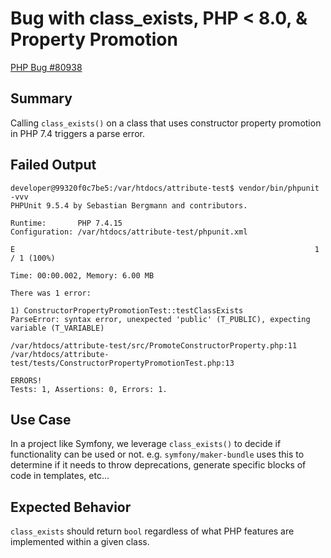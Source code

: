 # Bug with class_exists, PHP < 8.0, & Property Promotion

[PHP Bug #80938](https://bugs.php.net/bug.php?id=80938)

## Summary

Calling `class_exists()` on a class that uses constructor property promotion in 
PHP 7.4 triggers a parse error.

## Failed Output

```
developer@99320f0c7be5:/var/htdocs/attribute-test$ vendor/bin/phpunit -vvv
PHPUnit 9.5.4 by Sebastian Bergmann and contributors.

Runtime:       PHP 7.4.15
Configuration: /var/htdocs/attribute-test/phpunit.xml

E                                                                   1 / 1 (100%)

Time: 00:00.002, Memory: 6.00 MB

There was 1 error:

1) ConstructorPropertyPromotionTest::testClassExists
ParseError: syntax error, unexpected 'public' (T_PUBLIC), expecting variable (T_VARIABLE)

/var/htdocs/attribute-test/src/PromoteConstructorProperty.php:11
/var/htdocs/attribute-test/tests/ConstructorPropertyPromotionTest.php:13

ERRORS!
Tests: 1, Assertions: 0, Errors: 1.

```

## Use Case

In a project like Symfony, we leverage `class_exists()` to decide if functionality
can be used or not. e.g. `symfony/maker-bundle` uses this to determine if it needs
to throw deprecations, generate specific blocks of code in templates, etc...

## Expected Behavior

`class_exists` should return `bool` regardless of what PHP features are implemented
within a given class.
